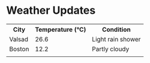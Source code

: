 # Weather Updates

<!-- WEATHER-UPDATE-START -->
<table><tr><th>City</th><th>Temperature (°C)</th><th>Condition</th></tr><tr><td>Valsad</td><td>26.6</td><td>Light rain shower</td></tr><tr><td>Boston</td><td>12.2</td><td>Partly cloudy</td></tr><tr><td></td><td></td><td></td></tr></table>
<!-- WEATHER-UPDATE-END -->
